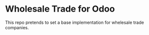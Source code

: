 # Wholesale Trade for Odoo

This repo pretends to set a base implementation for whelesale trade companies.

